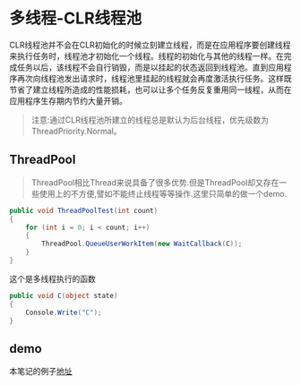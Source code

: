 # 多线程-CLR线程池
CLR线程池并不会在CLR初始化的时候立刻建立线程，而是在应用程序要创建线程来执行任务时，线程池才初始化一个线程。线程的初始化与其他的线程一样。在完成任务以后，该线程不会自行销毁，而是以挂起的状态返回到线程池。直到应用程序再次向线程池发出请求时，线程池里挂起的线程就会再度激活执行任务。这样既节省了建立线程所造成的性能损耗，也可以让多个任务反复重用同一线程，从而在应用程序生存期内节约大量开销。       
> 注意:通过CLR线程池所建立的线程总是默认为后台线程，优先级数为ThreadPriority.Normal。

## ThreadPool
> ThreadPool相比Thread来说具备了很多优势.但是ThreadPool却又存在一些使用上的不方便,譬如不能终止线程等等操作.这里只简单的做一个demo.
```c#
public void ThreadPoolTest(int count)
{
    for (int i = 0; i < count; i++)
    {
        ThreadPool.QueueUserWorkItem(new WaitCallback(C));
    }
}
```
这个是多线程执行的函数
```c#
public void C(object state)
{
    Console.Write("C");
}
```
## demo
本笔记的例子[地址](https://github.com/heweigeng1/NewRepo/tree/master/test_thread)